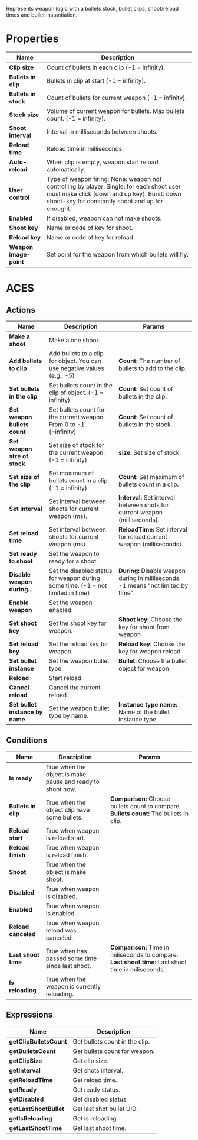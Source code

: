 Represents weapon logic with a bullets stock, bullet clips, shoot/reload times and bullet instantiation.

# Properties

| Name | Description |
|------|-------------|
| **Clip size** | Count of bullets in each clip (-1 = infinity). |
| **Bullets in clip** | Bullets in clip at start (-1 = infinity). |
| **Bullets in stock** | Count of bullets for current weapon (-1 = infinity). |
| **Stock size** | Volume of current weapon for bullets. Max bullets count. (-1 = infinity). |
| **Shoot interval** | Interval in milliseconds between shoots. |
| **Reload time** | Reload time in milliseconds. |
| **Auto-reload** | When clip is empty, weapon start reload automatically.|
| **User control** | Type of weapon firing: None: weapon not controlling by player. Single: for each shoot user must make click (down and up key). Burst: down shoot-key for constantly shoot and up for enought.|
| **Enabled** | If disabled, weapon can not make shoots.|
| **Shoot key** | Name or code of key for shoot.|
| **Reload key** | Name or code of key for reload.|
| **Weapon image-point** | Set point for the weapon from which bullets will fly. |

# ACES

## Actions

| Name | Description | Params |
|------|-------------|--------|
| **Make a shoot** | Make a one shoot. | |
| **Add bullets to clip** | Add bullets to a clip for object. You can use negative values (e.g.: -5) | **Count:** The number of bullets to add to the clip. | 
| **Set bullets in the clip** | Set bullets count in the clip of object. (-1 = infinity) | **Count:** Set count of bullets in the clip. | 
| **Set weapon bullets count** | Set bullets count for the current weapon. From 0 to -1 (=infinity) | **Count:** Set count of bullets in the stock. | 
| **Set weapon size of stock** | Set size of stock for the current weapon. (-1 = infinity) | **size:** Set size of stock. | 
| **Set size of the clip** | Set maximum of bullets count in a clip. (-1 = infinity) | **Count:** Set maximum of bullets count in a clip. | 
| **Set interval** | Set interval between shoots for current weapon (ms). | **Interval:** Set interval between shots for current weapon (milliseconds). | 
| **Set reload time** | Set interval between shoots for current weapon (ms). | **ReloadTime:** Set interval for reload current weapon (milliseconds). | 
| **Set ready to shoot** | Set the weapon to ready for a shoot. | |
| **Disable weapon during...** | Set the disabled status for weapon during some time. (-1 = not limited in time) | **During:** Disable weapon during in milliseconds. -1 means "not limited by time". | 
| **Enable weapon** | Set the weapon enabled. | |
| **Set shoot key** | Set the shoot key for weapon. | **Shoot key:** Choose the key for shoot from weapon | 
| **Set reload key** | Set the reload key for weapon. | **Reload key:** Choose the key for weapon reload | 
| **Set bullet instance** | Set the weapon bullet type. | **Bullet:** Choose the bullet object for weapon | 
| **Reload** | Start reload. | |
| **Cancel reload** | Cancel the current reload. | |
| **Set bullet instance by name** | Set the weapon bullet type by name.| **Instance type name:** Name of the bullet instance type. |

## Conditions

| Name | Description | Params |
|------|-------------|--------|
| **Is ready** | True when the object is make pause and ready to shoot now. | |
| **Bullets in clip** | True when the object clip have some bullets. | **Comparison:** Choose bullets count to compare, **Bullets count:** The bullets in clip. |
| **Reload start** | True when weapon is reload start. | |
| **Reload finish** | True when weapon is reload finish. | |
| **Shoot** | True when the object is make shoot. | |
| **Disabled** | True when weapon is disabled. | |
| **Enabled** | True when weapon is enabled. | |
| **Reload canceled** | True when weapon reload was canceled. | |
| **Last shoot time** | True when has passed some time since last shoot. | **Comparison:** Time in miliseconds to compare. **Last shoot time:** Last shoot time in miliseconds. |
| **Is reloading** | True when the weapon is currently reloading. | |

## Expressions

| Name | Description |
|------|-------------|
| **getClipBulletsCount** | Get bullets count in the clip. |
| **getBulletsCount** | Get bullets count for weapon.      |
| **getClipSize** | Get clip size.                         |
| **getInterval** | Get shots interval.                    |
| **getReloadTime** | Get reload time.                     |
| **getReady** | Get ready status.                         |
| **getDisabled** | Get disabled status.                   |
| **getLastShootBullet** | Get last shot bullet UID.       |
| **getIsReloading** | Get is reloading.                   |
| **getLastShootTime** | Get last shoot time.              |